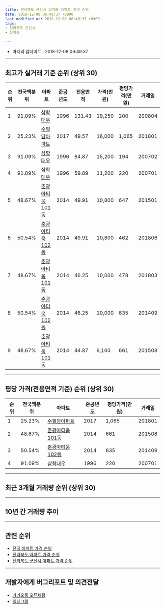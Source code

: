 ```yaml
---
title: 전라북도 군산시 삼학동 아파트 가격 순위
date: 2018-12-08 06:49:37 +0900
last_modified_at: 2018-12-08 06:49:37 +0900
tags:
- 전라북도 군산시
- 삼학동

---
```


* 마지막 업데이트 : 2018-12-08 06:49:37

---

## 최고가 실거래 기준 순위 (상위 30)


|순위|전국백분위|아파트|준공년도|전용면적|가격(만원)|평당가격(만원)|거래일|
|---|---|---|---|---|---|---|---|
|1|91.09%|[삼학대우](https://search.naver.com/search.naver?query=%EC%A0%84%EB%9D%BC%EB%B6%81%EB%8F%84+%EA%B5%B0%EC%82%B0%EC%8B%9C+%EC%82%BC%ED%95%99%EB%8F%99+%EC%82%BC%ED%95%99%EB%8C%80%EC%9A%B0)|1996|131.43|19,250|200|200804|
|2|25.23%|[수필담아파트](https://search.naver.com/search.naver?query=%EC%A0%84%EB%9D%BC%EB%B6%81%EB%8F%84+%EA%B5%B0%EC%82%B0%EC%8B%9C+%EC%82%BC%ED%95%99%EB%8F%99+%EC%88%98%ED%95%84%EB%8B%B4%EC%95%84%ED%8C%8C%ED%8A%B8)|2017|49.57|16,000|1,065|201801|
|3|91.09%|[삼학대우](https://search.naver.com/search.naver?query=%EC%A0%84%EB%9D%BC%EB%B6%81%EB%8F%84+%EA%B5%B0%EC%82%B0%EC%8B%9C+%EC%82%BC%ED%95%99%EB%8F%99+%EC%82%BC%ED%95%99%EB%8C%80%EC%9A%B0)|1996|84.87|15,200|194|200702|
|4|91.09%|[삼학대우](https://search.naver.com/search.naver?query=%EC%A0%84%EB%9D%BC%EB%B6%81%EB%8F%84+%EA%B5%B0%EC%82%B0%EC%8B%9C+%EC%82%BC%ED%95%99%EB%8F%99+%EC%82%BC%ED%95%99%EB%8C%80%EC%9A%B0)|1996|59.89|11,200|220|200701|
|5|48.67%|[춘광아티움101동](https://search.naver.com/search.naver?query=%EC%A0%84%EB%9D%BC%EB%B6%81%EB%8F%84+%EA%B5%B0%EC%82%B0%EC%8B%9C+%EC%82%BC%ED%95%99%EB%8F%99+%EC%B6%98%EA%B4%91%EC%95%84%ED%8B%B0%EC%9B%80101%EB%8F%99)|2014|49.91|10,800|647|201501|
|6|50.54%|[춘광아티움102동](https://search.naver.com/search.naver?query=%EC%A0%84%EB%9D%BC%EB%B6%81%EB%8F%84+%EA%B5%B0%EC%82%B0%EC%8B%9C+%EC%82%BC%ED%95%99%EB%8F%99+%EC%B6%98%EA%B4%91%EC%95%84%ED%8B%B0%EC%9B%80102%EB%8F%99)|2014|49.91|10,800|462|201806|
|7|48.67%|[춘광아티움101동](https://search.naver.com/search.naver?query=%EC%A0%84%EB%9D%BC%EB%B6%81%EB%8F%84+%EA%B5%B0%EC%82%B0%EC%8B%9C+%EC%82%BC%ED%95%99%EB%8F%99+%EC%B6%98%EA%B4%91%EC%95%84%ED%8B%B0%EC%9B%80101%EB%8F%99)|2014|46.25|10,000|478|201803|
|8|50.54%|[춘광아티움102동](https://search.naver.com/search.naver?query=%EC%A0%84%EB%9D%BC%EB%B6%81%EB%8F%84+%EA%B5%B0%EC%82%B0%EC%8B%9C+%EC%82%BC%ED%95%99%EB%8F%99+%EC%B6%98%EA%B4%91%EC%95%84%ED%8B%B0%EC%9B%80102%EB%8F%99)|2014|46.25|10,000|635|201409|
|9|48.67%|[춘광아티움101동](https://search.naver.com/search.naver?query=%EC%A0%84%EB%9D%BC%EB%B6%81%EB%8F%84+%EA%B5%B0%EC%82%B0%EC%8B%9C+%EC%82%BC%ED%95%99%EB%8F%99+%EC%B6%98%EA%B4%91%EC%95%84%ED%8B%B0%EC%9B%80101%EB%8F%99)|2014|44.87|9,160|661|201508|


---

## 평당 가격(전용면적 기준) 순위 (상위 30)


|순위|전국백분위|아파트|준공년도|평당가격(만원)|거래일|
|---|---|---|---|---|---|
|1|25.23%|[수필담아파트](https://search.naver.com/search.naver?query=%EC%A0%84%EB%9D%BC%EB%B6%81%EB%8F%84+%EA%B5%B0%EC%82%B0%EC%8B%9C+%EC%82%BC%ED%95%99%EB%8F%99+%EC%88%98%ED%95%84%EB%8B%B4%EC%95%84%ED%8C%8C%ED%8A%B8)|2017|1,065|201801|
|2|48.67%|[춘광아티움101동](https://search.naver.com/search.naver?query=%EC%A0%84%EB%9D%BC%EB%B6%81%EB%8F%84+%EA%B5%B0%EC%82%B0%EC%8B%9C+%EC%82%BC%ED%95%99%EB%8F%99+%EC%B6%98%EA%B4%91%EC%95%84%ED%8B%B0%EC%9B%80101%EB%8F%99)|2014|661|201508|
|3|50.54%|[춘광아티움102동](https://search.naver.com/search.naver?query=%EC%A0%84%EB%9D%BC%EB%B6%81%EB%8F%84+%EA%B5%B0%EC%82%B0%EC%8B%9C+%EC%82%BC%ED%95%99%EB%8F%99+%EC%B6%98%EA%B4%91%EC%95%84%ED%8B%B0%EC%9B%80102%EB%8F%99)|2014|635|201409|
|4|91.09%|[삼학대우](https://search.naver.com/search.naver?query=%EC%A0%84%EB%9D%BC%EB%B6%81%EB%8F%84+%EA%B5%B0%EC%82%B0%EC%8B%9C+%EC%82%BC%ED%95%99%EB%8F%99+%EC%82%BC%ED%95%99%EB%8C%80%EC%9A%B0)|1996|220|200701|


---

## 최근 3개월 거래량 순위 (상위 30)


<div style="width:100%;">
    <canvas id="deal_count_ranking" height="250"></canvas>
</div>


<script>
new Chart(document.getElementById("deal_count_ranking"), {
    type: 'horizontalBar',
    data: {
        labels: ['삼학대우'],
        datasets: [{
            label: '실거래 수',
            data: [6],
            borderColor: "rgba(255, 0, 128, 1)",
            backgroundColor: "rgba(255, 0, 128, 0.5)",
            fill: false,
        }]
    },
    options: {
        responsive: true,
        title: {
            display: true,
            text: '최근 3개월 거래량 순위'
        },
        tooltips: {
            mode: 'index',
            intersect: false,
            callbacks: {
                title: function(tooltipItems, data) {
                    return "실거래 수:";
                },
                label: function(tooltipItem, data) {
                    return data.labels[tooltipItem.index] + ": " + tooltipItem.xLabel;
                }
            }
        },
        hover: {
            mode: 'nearest',
            intersect: true
        },
        scales: {
            xAxes: [{
                display: true,
                scaleLabel: {
                    display: true,
                    labelString: '실거래 수'
                },
                ticks: {
                    suggestedMin: 0,
                }
            }],
            yAxes: [{
                display: true,
                ticks: {
                    autoSkip: false,
                    callback: function(value, index, values) {
                        if (value.length > 15)
                            return value.substr(0, 13) + "...";
                        else
                            return value;
                    }
                },
                scaleLabel: {
                    display: false,
                }
            }]
        }
    }
});

</script>


---

## 10년 간 거래량 추이


<div style="width:100%;">
    <canvas id="deal_progress" height="250"></canvas>
</div>

<script>
new Chart(document.getElementById("deal_progress"), {
    type: 'line',
    data: {
        labels: ['200812','200901','200902','200903','200904','200905','200906','200907','200908','200909','200910','200911','200912','201001','201002','201003','201004','201005','201006','201007','201008','201009','201010','201011','201012','201101','201102','201103','201104','201105','201106','201107','201108','201109','201110','201111','201112','201201','201202','201203','201204','201205','201206','201207','201208','201209','201210','201211','201212','201301','201302','201303','201304','201305','201306','201307','201308','201309','201310','201311','201312','201401','201402','201403','201404','201405','201406','201407','201408','201409','201410','201411','201412','201501','201502','201503','201504','201505','201506','201507','201508','201509','201510','201511','201512','201601','201602','201603','201604','201605','201606','201607','201608','201609','201610','201611','201612','201701','201702','201703','201704','201705','201706','201707','201708','201709','201710','201711','201712','201801','201802','201803','201804','201805','201806','201807','201808','201809','201810','201811','201812'],
        datasets: [{
            label: '실거래 수',
            pointRadius: 1,
            data: [0, 2, 3, 4, 5, 5, 1, 3, 3, 5, 2, 1, 1, 1, 3, 0, 2, 2, 2, 2, 1, 0, 4, 3, 3, 5, 6, 3, 2, 2, 4, 4, 4, 1, 0, 0, 3, 0, 1, 5, 0, 2, 0, 3, 0, 1, 0, 1, 0, 2, 1, 1, 1, 2, 1, 1, 0, 0, 3, 1, 1, 1, 1, 0, 0, 1, 2, 2, 0, 20, 10, 4, 0, 4, 2, 8, 5, 3, 0, 0, 4, 0, 0, 2, 2, 0, 0, 1, 1, 0, 2, 2, 1, 2, 0, 0, 0, 1, 2, 0, 1, 1, 0, 4, 1, 0, 0, 1, 1, 2, 1, 1, 2, 5, 2, 2, 0, 0, 5, 1, 0],
            borderColor: "rgba(255, 201, 14, 1)",
            backgroundColor: "rgba(255, 201, 14, 0.5)",
            fill: true,
        }]
    },
    options: {
        responsive: true,
        title: {
            display: true,
            text: '10년간 거래량 추이'
        },
        tooltips: {
            mode: 'index',
            intersect: false,
        },
        hover: {
            mode: 'nearest',
            intersect: true
        },
        scales: {
            xAxes: [{
                display: true,
                scaleLabel: {
                    display: true,
                    labelString: '년/월'
                }
            }],
            yAxes: [{
                display: true,
                ticks: {
                    suggestedMin: 0,
                },
                scaleLabel: {
                    display: true,
                    labelString: '실거래 수'
                }
            }]
        }
    }
});

</script>


---

## 관련 순위

- [전국 아파트 가격 순위](https://inasie.github.io/apt-ranking/전국)
- [전라북도 아파트 가격 순위](https://inasie.github.io/apt-ranking/전라북도)
- [전라북도 군산시 아파트 가격 순위](https://inasie.github.io/apt-ranking/전라북도-군산시)


---

## 개발자에게 버그리포트 및 의견전달

- [카카오톡 오픈채팅](https://open.kakao.com/o/gLJUAP4)
- [텔레그램](https://t.me/inasie)

